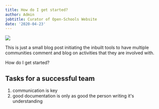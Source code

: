 ```yaml
---
title: How do I get started?
author: Admin
jobtitle: Curator of Open-Schools Website
date: '2020-04-23'
---
```

![](/images/pexels-photo-1208074.jpeg)

This is just a small blog post initiating the inbuilt tools to have multiple communities comment and blog on activities that they are involved with.

How do I get started?

## Tasks for a successful team

1. communication is key
2. good documentation is only as good the person writing it's understanding
